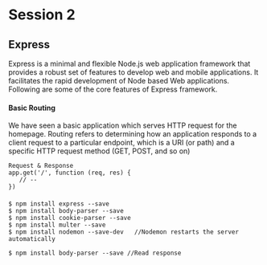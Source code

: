 # Session 2 

## Express
Express is a minimal and flexible Node.js web application framework that provides a robust set of features to develop web and mobile applications. It facilitates the rapid development of Node based Web applications. Following are some of the core features of Express framework.

#### Basic Routing
We have seen a basic application which serves HTTP request for the homepage. Routing refers to determining how an application responds to a client request to a particular endpoint, which is a URI (or path) and a specific HTTP request method (GET, POST, and so on)

```
Request & Response
app.get('/', function (req, res) {
   // --
})
```

#### 
```
$ npm install express --save 
$ npm install body-parser --save
$ npm install cookie-parser --save
$ npm install multer --save
$ npm install nodemon --save-dev   //Nodemon restarts the server automatically

$ npm install body-parser --save //Read response 
```
